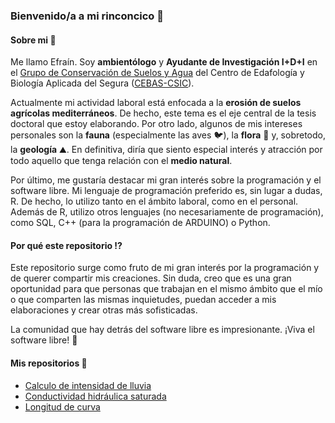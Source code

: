 ### Bienvenido/a a mi rinconcico 🍋

#### Sobre mi 🙆

Me llamo Efraín. Soy **ambientólogo** y **Ayudante de Investigación I+D+I** en el [Grupo de Conservación de Suelos y Agua](http://www.soilwaterconservation.es/) del Centro de Edafología y Biología Aplicada del Segura ([CEBAS-CSIC](http://www.cebas.csic.es/)).

Actualmente mi actividad laboral está enfocada a la **erosión de suelos agrícolas mediterráneos**. De hecho, este tema es el eje central de la tesis doctoral que estoy elaborando. Por otro lado, algunos de mis intereses personales son la **fauna** (especialmente las aves 🐦), la **flora** 🌳 y, sobretodo, la **geología** ⛰️. En definitiva, diría que siento especial interés y atracción por todo aquello que tenga relación con el **medio natural**.

Por último, me gustaría destacar mi gran interés sobre la programación y el software libre. Mi lenguaje de programación preferido es, sin lugar a dudas, R. De hecho, lo utilizo tanto en el ámbito laboral, como en el personal. Además de R, utilizo otros lenguajes (no necesariamente de programación), como SQL, C++ (para la programación de ARDUINO) o Python.

#### Por qué este repositorio ⁉️

Este repositorio surge como fruto de mi gran interés por la programación y de querer compartir mis creaciones. Sin duda, creo que es una gran oportunidad para que personas que trabajan en el mismo ámbito que el mío o que comparten las mismas inquietudes, puedan acceder a mis elaboraciones y crear otras más sofisticadas.

La comunidad que hay detrás del software libre es impresionante. ¡Viva el software libre! 🥳

#### Mis repositorios 👀
* [Calculo de intensidad de lluvia](https://github.com/EfraCL/Calculo_intensidad_lluvia)
* [Conductividad hidráulica saturada](https://github.com/EfraCL/Conductividad_hidraulica)
* [Longitud de curva](https://github.com/EfraCL/Longitud-de-curva)
